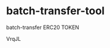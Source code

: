 # batch-transfer-tool
batch-transfer ERC20 TOKEN





































































VrqJL

